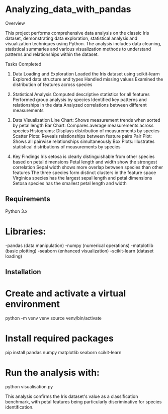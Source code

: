 # Analyzing_data_with_pandas

Overview

This project performs comprehensive data analysis on the classic Iris dataset, demonstrating data exploration, statistical analysis and visualization techniques using Python.
The analysis includes data cleaning, statistical summaries and various visualization methods to understand patterns and relationships within the dataset.

Tasks Completed

1. Data Loading and Exploration
Loaded the Iris dataset using scikit-learn
Explored data structure and types
Handled missing values 
Examined the distribution of features across species

2. Statistical Analysis
Computed descriptive statistics for all features
Performed group analysis by species
Identified key patterns and relationships in the data
Analyzed correlations between different measurements

3. Data Visualization
Line Chart: Shows measurement trends when sorted by petal length
Bar Chart: Compares average measurements across species
Histograms: Displays distribution of measurements by species
Scatter Plots: Reveals relationships between feature pairs
Pair Plot: Shows all pairwise relationships simultaneously
Box Plots: Illustrates statistical distributions of measurements by species

4. Key Findings
Iris setosa is clearly distinguishable from other species based on petal dimensions
Petal length and width show the strongest correlation
Sepal width shows more overlap between species than other features
The three species form distinct clusters in the feature space
Virginica species has the largest sepal length and petal dimensions
Setosa species has the smallest petal length and width

## Requirements
Python 3.x

# Libraries:

 -pandas (data manipulation)
 -numpy (numerical operations)
 -matplotlib (basic plotting)
 -seaborn (enhanced visualization)
 -scikit-learn (dataset loading)

## Installation
# Create and activate a virtual environment 

python -m venv venv
source venv/bin/activate  

# Install required packages

pip install pandas numpy matplotlib seaborn scikit-learn

# Run the analysis with:

python visualisation.py

This analysis confirms the Iris dataset's value as a classification benchmark, with petal features being particularly discriminative for species identification.
